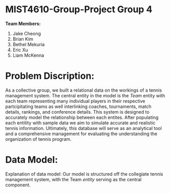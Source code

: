 # MIST4610-Group-Project Group 4

**Team Members:**
1. Jake Cheong
2. Brian Kim
3. Bethel Mekuria
4. Eric Xu
5. Liam McKenna

# Problem Discription:
As a collective group, we built a relational data on the workings of a tennis management system. The central entity in the model is the _Team_ entity with each team representing many individual players in their respective partcipitating teams as well interlinking coaches, tournaments, match details, rankings, and conference details. This system is designed to accurately model the relationship between each entites. After populating each entitity with sample data we aim to simulate accurate and realistic tennis information. Ultimately, this database will serve as an analytical tool and a comprehensive management for evaluating the understanding the organization of tennis program.

# Data Model:
Explanation of data model:
Our model is structured off the collegiate tennis management system, with the Team _entity_ serving as the central component.
